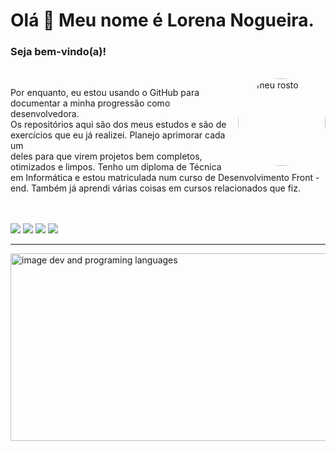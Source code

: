 # Olá 👋 Meu nome é Lorena Nogueira.

### Seja bem-vindo(a)!

<br/>

 <img align="right" alt="o meu rosto" height="140" style="border-radius:50% 50% 50% 50%;" src="https://scontent.fsdu20-1.fna.fbcdn.net/v/t39.30808-6/335070037_883578696274650_7011658285249860126_n.jpg?stp=dst-jpg_p526x296&_nc_cat=110&ccb=1-7&_nc_sid=730e14&_nc_eui2=AeGv8bMi5DF3Di26CD3FcwOVRvWDGpBfTURG9YMakF9NRCg8s7epIdPO5zOTqNNTnD0oFWEcYqHo06mSAbPDbLZM&_nc_ohc=ja9eVPCbulAAX9q5hbT&_nc_ht=scontent.fsdu20-1.fna&oh=00_AfAF37R3js9or9AF9V3XeWKNvaxP94rjvUelAXEnGZG_NQ&oe=6422F143"/>
</div>

Por enquanto, eu estou usando o GitHub para documentar a minha progressão como desenvolvedora.<br/>
Os repositórios aqui são dos meus estudos e são de exercícios que eu já realizei. Planejo aprimorar cada um <br/> deles para que virem projetos bem completos, otimizados e limpos. Tenho um diploma de Técnica em Informática e estou matriculada num curso de Desenvolvimento Front - end. Também já aprendi várias coisas em cursos relacionados que fiz.

<br/>
<br/>

  <div>
       <a href="https://www.instagram.com/lorena.nogueira.b/" target="_blank"><img src="https://img.shields.io/badge/-Instagram-%23E4405F?style=for-the-badge&logo=instagram&logoColor=white" target="_blank"></a>
  <a href = "https://twitter.com/lorenaN_oficial"><img src="https://img.shields.io/badge/Twitter-%23333?style=for-the-badge&logo=Twitter&logoColor=white" target="_blank"></a>
      <a href="https://www.linkedin.com/in/lorena-nogueira-4725aa243/" target="_blank"><img src="https://img.shields.io/badge/-LinkedIn-%230077B5?style=for-the-badge&logo=linkedin&logoColor=white" target="_blank"></a> 
    <a href = "mailto:nogueiralorenadev@gmail.com"><img src="https://img.shields.io/badge/-Gmail-%23333?style=for-the-badge&logo=gmail&logoColor=white" target="_blank"></a>
   </div>  
 
 <hr/>                          

<div>
       <img 
        height="300"
        width="540"
        alt="image dev and programing languages"
        src="https://ni90ep.csb.app/imgs/imageDev.png"
      />
    </div>
   
   
  
  
  

 

    
   
  
   
   


